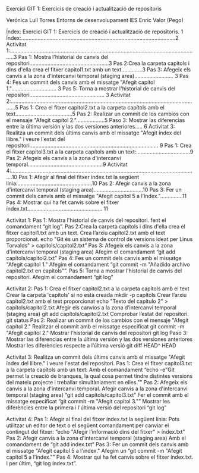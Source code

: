 Exercici GIT 1: Exercicis de creació i actualització de repositoris 

Verónica Lull Torres 
Entorns de desenvolupament 
IES Enric Valor (Pego)





Índex: 
Exercici GIT 1: Exercicis de creació i actualització de repositoris. 1 
Índex:.......................................................................................................2 Activitat 1:...............................................................................................................................3 Pas 1: Mostra l'historial de canvis del repositori.....................................................3 Pas 2:Crea la carpeta capítols i dins d'ella crea el fitxer capitol1.txt amb un text..............3 Pas 3: Afegeix els canvis a la zona d'intercanvi temporal (staging area).......................... 3 Pas 4: Fes un commit dels canvis amb el missatge "Afegit capítol 1.".............................. 3 Pas 5: Torna a mostrar l'historial de canvis del repositori.................................................. 3 Activitat 2:...............................................................................................................................5 Pas 1: Crea el fitxer capitol2.txt a la carpeta capítols amb el text......................................5 Pas 2: Realizar un commit de los cambios con el mensaje "Afegit capítol 2."...................5 Paso 3: Mostrar las diferencias entre la última versión y las dos versiones anteriores..... 6 
Activitat 3: Realitza un commit dels últims canvis amb el missatge "Afegit índex del llibre." i veure l'estat del repositori...................................................................................... 9 Pas 1: Crea el fitxer capitol3.txt a la carpeta capítols amb un text:....................................9 Pas 2: Afegeix els canvis a la zona d'intercanvi temporal..................................................9 Activitat 4:.............................................................................................................................10 Pas 1: Afegir al final del fitxer índex.txt la següent línia:..................................................10 Pas 2: Afegir canvis a la zona d'intercanvi temporal (staging area).................................10 Pas 3: Fer un commit dels canvis amb el missatge "Afegit capítol 5 a l'índex."...............11 Pas 4: Mostrar qui ha fet canvis sobre el fitxer índex.txt.................................................. 11 

Activitat 1: 
Pas 1: Mostra l'historial de canvis del repositori. 
fent el comandament “git log”. 
Pas 2:Crea la carpeta capítols i dins d'ella crea el fitxer capitol1.txt amb un text. 
Crea l’arxiu capitol2.txt amb el text proporcionat. 
echo "Git és un sistema de control de versions ideat per Linus Torvalds" > capítols/capitol2.txt” 
Pas 3: Afegeix els canvis a la zona d'intercanvi temporal (staging area) 
Afegim el comandament “git add capítols/capitol2.txt” 
Pas 4: Fes un commit dels canvis amb el missatge "Afegit capítol 1." 
Afegim el comandament “git commit -m "Añadido archivo capitol2.txt en capítols"”. 
Pas 5: Torna a mostrar l'historial de canvis del repositori. Afegim el comandament “git log” 

Activitat 2: 
Pas 1: Crea el fitxer capitol2.txt a la carpeta capítols amb el text 
Crear la carpeta 'capítols' si no està creada 
mkdir -p capítols 
Crear l’arxiu capitol2.txt amb el text proporcionat 
echo "Texto del capítulo 2" > capítols/capitol2.txt 
Afegir els canvios a la zona d’intercanvi temporal (staging area) 
git add capítols/capitol2.txt 
Comprobar l’estat del repositori. 
git status 
Pas 2: Realizar un commit de los cambios con el mensaje "Afegit capítol 2." 
Realitzar el commit amb el missatge especificat 
git commit -m "Afegit capítol 2." 
Mostrar l’historial de canvis del repositori git log 
Paso 3: Mostrar las diferencias entre la última versión y las dos versiones anteriores 
Mostrar les diferències respecte a l’última versió 
git diff HEAD^ HEAD 

Activitat 3: Realitza un commit dels últims canvis amb el missatge "Afegit índex del llibre." i veure l'estat del repositori. 
Pas 1: Crea el fitxer capitol3.txt a la carpeta capítols amb un text: 
Amb el comandament “echo -e"Git permet la creació de branques, la qual cosa permet tindre distintes versions del mateix projecte i treballar simultàniament en elles."” 
Pas 2: Afegeix els canvis a la zona d'intercanvi temporal. 
Afegir canvis a la zona d'intercanvi temporal (staging area) 
“git add capítols/capitol3.txt” 
Fer el commit amb el missatge especificat 
“git commit -m "Afegit capítol 3."” 
Mostrar les diferències entre la primera i l'última versió del repositori “git log” 


Activitat 4: 
Pas 1: Afegir al final del fitxer índex.txt la següent línia: 
Pots utilitzar un editor de text o el següent comandament per canviar el contingut del fitxer: “echo "Afegir l’informació dins del fitxer" > índex.txt” 
Pas 2: Afegir canvis a la zona d'intercanvi temporal (staging area) 
Amb el comandament de “git add index.txt” 
Pas 3: Fer un commit dels canvis amb el missatge "Afegit capítol 5 a l'índex." 
Afegim un “git commit -m "Afegit capítol 5 a l'índex."” 
Pas 4: Mostrar qui ha fet canvis sobre el fitxer índex.txt. I per últim, “git log índex.txt”. 

